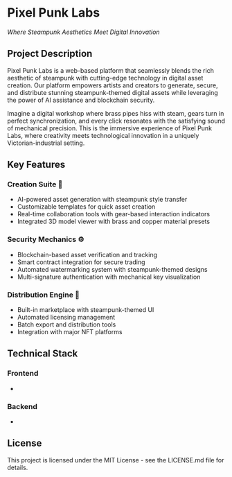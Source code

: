 # Pixel Punk Labs

*Where Steampunk Aesthetics Meet Digital Innovation*

## Project Description

Pixel Punk Labs is a web-based platform that seamlessly blends the rich aesthetic of steampunk with cutting-edge technology in digital asset creation. Our platform empowers artists and creators to generate, secure, and distribute stunning steampunk-themed digital assets while leveraging the power of AI assistance and blockchain security.

Imagine a digital workshop where brass pipes hiss with steam, gears turn in perfect synchronization, and every click resonates with the satisfying sound of mechanical precision. This is the immersive experience of Pixel Punk Labs, where creativity meets technological innovation in a uniquely Victorian-industrial setting.

## Key Features

### Creation Suite 🎨
- AI-powered asset generation with steampunk style transfer
- Customizable templates for quick asset creation
- Real-time collaboration tools with gear-based interaction indicators
- Integrated 3D model viewer with brass and copper material presets

### Security Mechanics ⚙️
- Blockchain-based asset verification and tracking
- Smart contract integration for secure trading
- Automated watermarking system with steampunk-themed designs
- Multi-signature authentication with mechanical key visualization

### Distribution Engine 🚂
- Built-in marketplace with steampunk-themed UI
- Automated licensing management
- Batch export and distribution tools
- Integration with major NFT platforms

## Technical Stack

### Frontend
- 

### Backend
- 

## License

This project is licensed under the MIT License - see the LICENSE.md file for details.
